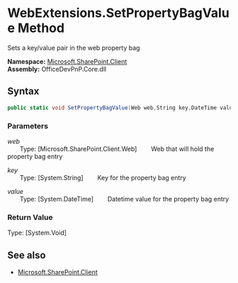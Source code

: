 # WebExtensions.SetPropertyBagValue Method  
Sets a key/value pair in the web property bag  

**Namespace:** [Microsoft.SharePoint.Client](Microsoft.SharePoint.Client.md)  
**Assembly:** OfficeDevPnP.Core.dll  
## Syntax
```C#
public static void SetPropertyBagValue(Web web,String key,DateTime value)
```
### Parameters
*web*  
&emsp;&emsp;Type: [Microsoft.SharePoint.Client.Web] 
&emsp;&emsp;Web that will hold the property bag entry  
  
*key*  
&emsp;&emsp;Type: [System.String] 
&emsp;&emsp;Key for the property bag entry  
  
*value*  
&emsp;&emsp;Type: [System.DateTime] 
&emsp;&emsp;Datetime value for the property bag entry  
  
### Return Value
Type: [System.Void]  

## See also
- [Microsoft.SharePoint.Client](Microsoft.SharePoint.Client.md)
